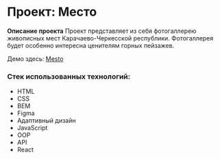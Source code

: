 # Проект: Место

**Описание проекта**
Проект представляет из себя фотогаллерею живописных мест Карачаево-Черкесской республики.
Фотогаллерея будет особенно интересна ценителям горных пейзажев.


Демо здесь: [Mesto](https://gumlokt.github.io/mesto-mesto/)


### Стек использованных технологий:
* HTML
* CSS
* BEM
* Figma
* Адаптивный дизайн
* JavaScript
* OOP
* API
* React
